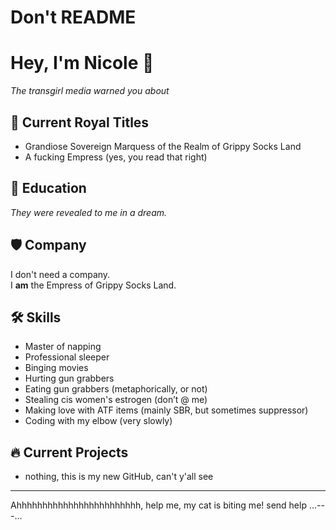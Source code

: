 # Don't README

# Hey, I'm Nicole 👑  
*The transgirl media warned you about*

## 👑 Current Royal Titles  
- Grandiose Sovereign Marquess of the Realm of Grippy Socks Land  
- A fucking Empress (yes, you read that right)

## 📜 Education  
*They were revealed to me in a dream.*

## 🛡️ Company  
I don't need a company.  
I **am** the Empress of Grippy Socks Land.

## 🛠️ Skills  
- Master of napping  
- Professional sleeper  
- Binging movies
- Hurting gun grabbers
- Eating gun grabbers (metaphorically, or not)  
- Stealing cis women's estrogen (don’t @ me)  
- Making love with ATF items (mainly SBR, but sometimes suppressor)  
- Coding with my elbow (very slowly)

## 🔥 Current Projects  
 - nothing, this is my new GitHub, can't y'all see 
---

Ahhhhhhhhhhhhhhhhhhhhhhhh, help me, my cat is biting me! send help ...---...

